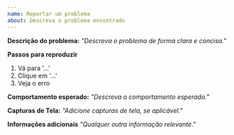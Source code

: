 ```yaml
---
name: Reportar um problema
about: Descreva o problema encontrado
---
```

**Descrição do problema:** *"Descreva o problema de forma clara e concisa."*

**Passos para reproduzir**
1. Vá para '...'
2. Clique em '...'
3. Veja o erro

**Comportamento esperado:** *"Descreva o comportamento esperado."*

**Capturas de Tela:** *"Adicione capturas de tela, se aplicável."*

**Informações adicionais** *"Qualquer outra informação relevante."*
